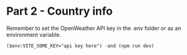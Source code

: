 # Part 2 - Country info

Remember to set the OpenWeather API key in the .env folder or as an environment variable.

```
($env:VITE_SOME_KEY="api key here") -and (npm run dev)
```
